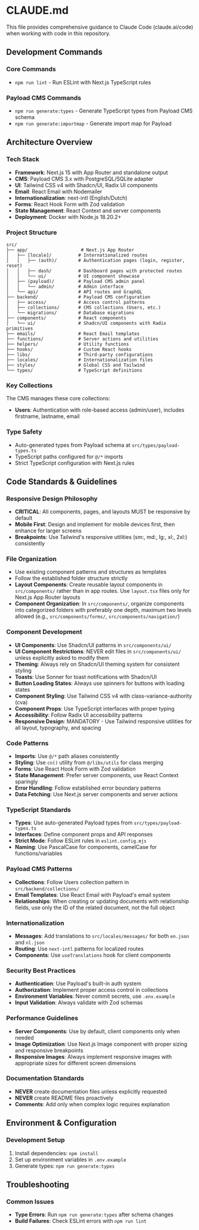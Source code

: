 # CLAUDE.md

This file provides comprehensive guidance to Claude Code (claude.ai/code) when working with code in this repository.

## Development Commands

### Core Commands
- `npm run lint` - Run ESLint with Next.js TypeScript rules

### Payload CMS Commands
- `npm run generate:types` - Generate TypeScript types from Payload CMS schema
- `npm run generate:importmap` - Generate import map for Payload

## Architecture Overview

### Tech Stack
- **Framework**: Next.js 15 with App Router and standalone output
- **CMS**: Payload CMS 3.x with PostgreSQL/SQLite adapter
- **UI**: Tailwind CSS v4 with Shadcn/UI, Radix UI components
- **Email**: React Email with Nodemailer
- **Internationalization**: next-intl (English/Dutch)
- **Forms**: React Hook Form with Zod validation
- **State Management**: React Context and server components
- **Deployment**: Docker with Node.js 18.20.2+

### Project Structure
```
src/
├── app/                    # Next.js App Router
│   ├── [locale]/          # Internationalized routes
│   │   ├── (auth)/        # Authentication pages (login, register, reset)
│   │   ├── dash/          # Dashboard pages with protected routes
│   │   └── ui/            # UI component showcase
│   ├── (payload)/         # Payload CMS admin panel
│   │   └── admin/         # Admin interface
│   └── api/               # API routes and GraphQL
├── backend/               # Payload CMS configuration
│   ├── access/            # Access control patterns
│   ├── collections/       # CMS collections (Users, etc.)
│   └── migrations/        # Database migrations
├── components/            # React components
│   └── ui/                # Shadcn/UI components with Radix primitives
├── emails/                # React Email templates
├── functions/             # Server actions and utilities
├── helpers/               # Utility functions
├── hooks/                 # Custom React hooks
├── libs/                  # Third-party configurations
├── locales/               # Internationalization files
├── styles/                # Global CSS and Tailwind
└── types/                 # TypeScript definitions
```

### Key Collections
The CMS manages these core collections:
- **Users**: Authentication with role-based access (admin/user), includes firstname, lastname, email

### Type Safety
- Auto-generated types from Payload schema at `src/types/payload-types.ts`
- TypeScript paths configured for `@/*` imports
- Strict TypeScript configuration with Next.js rules

## Code Standards & Guidelines

### Responsive Design Philosophy
- **CRITICAL**: All components, pages, and layouts MUST be responsive by default
- **Mobile First**: Design and implement for mobile devices first, then enhance for larger screens
- **Breakpoints**: Use Tailwind's responsive utilities (sm:, md:, lg:, xl:, 2xl:) consistently

### File Organization
- Use existing component patterns and structures as templates
- Follow the established folder structure strictly
- **Layout Components**: Create reusable layout components in `src/components/` rather than in app routes. Use `layout.tsx` files only for Next.js App Router layouts
- **Component Organization**: In `src/components/`, organize components into categorized folders with preferably one depth, maximum two levels allowed (e.g., `src/components/forms/`, `src/components/navigation/`)

### Component Development
- **UI Components**: Use Shadcn/UI patterns in `src/components/ui/`
- **UI Component Restrictions**: NEVER edit files in `src/components/ui/` unless explicitly asked to modify them
- **Theming**: Always rely on Shadcn/UI theming system for consistent styling
- **Toasts**: Use Sonner for toast notifications with Shadcn/UI
- **Button Loading States**: Always use spinners for buttons with loading states
- **Component Styling**: Use Tailwind CSS v4 with class-variance-authority (cva)
- **Component Props**: Use TypeScript interfaces with proper typing
- **Accessibility**: Follow Radix UI accessibility patterns
- **Responsive Design**: MANDATORY - Use Tailwind responsive utilities for all layout, typography, and spacing

### Code Patterns
- **Imports**: Use `@/*` path aliases consistently
- **Styling**: Use `cn()` utility from `@/libs/utils` for class merging
- **Forms**: Use React Hook Form with Zod validation
- **State Management**: Prefer server components, use React Context sparingly
- **Error Handling**: Follow established error boundary patterns
- **Data Fetching**: Use Next.js server components and server actions

### TypeScript Standards
- **Types**: Use auto-generated Payload types from `src/types/payload-types.ts`
- **Interfaces**: Define component props and API responses
- **Strict Mode**: Follow ESLint rules in `eslint.config.mjs`
- **Naming**: Use PascalCase for components, camelCase for functions/variables

### Payload CMS Patterns
- **Collections**: Follow Users collection pattern in `src/backend/collections/`
- **Email Templates**: Use React Email with Payload's email system
- **Relationships**: When creating or updating documents with relationship fields, use only the ID of the related document, not the full object

### Internationalization
- **Messages**: Add translations to `src/locales/messages/` for both `en.json` and `nl.json`
- **Routing**: Use `next-intl` patterns for localized routes
- **Components**: Use `useTranslations` hook for client components

### Security Best Practices
- **Authentication**: Use Payload's built-in auth system
- **Authorization**: Implement proper access control in collections
- **Environment Variables**: Never commit secrets, use `.env.example`
- **Input Validation**: Always validate with Zod schemas

### Performance Guidelines
- **Server Components**: Use by default, client components only when needed
- **Image Optimization**: Use Next.js Image component with proper sizing and responsive breakpoints
- **Responsive Images**: Always implement responsive images with appropriate sizes for different screen dimensions

### Documentation Standards
- **NEVER** create documentation files unless explicitly requested
- **NEVER** create README files proactively
- **Comments**: Add only when complex logic requires explanation

## Environment & Configuration

### Development Setup
1. Install dependencies: `npm install`
2. Set up environment variables in `.env.example`
4. Generate types: `npm run generate:types`

## Troubleshooting

### Common Issues
- **Type Errors**: Run `npm run generate:types` after schema changes
- **Build Failures**: Check ESLint errors with `npm run lint`
